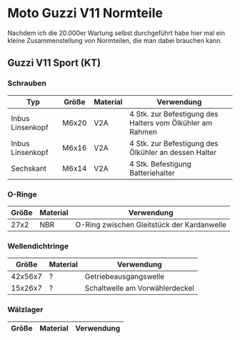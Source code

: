 # Moto Guzzi V11 Normteile

Nachdem ich die 20.000er Wartung selbst durchgeführt habe hier mal ein kleine Zusammenstellung von Normteilen, die man dabei brauchen kann.

## Guzzi V11 Sport (KT)

### Schrauben
|Typ|Größe|Material|Verwendung|
|-|-|-|-|
|Inbus Linsenkopf|M6x20|V2A|4 Stk. zur Befestigung des Halters vom Ölkühler am Rahmen|
|Inbus Linsenkopf|M6x16|V2A|4 Stk. zur Befestigung des Ölkühler an dessen Halter|
|Sechskant|M6x14|V2A|4 Stk. Befestigung Batteriehalter|

### O-Ringe
|Größe|Material|Verwendung|
|-|-|-|
|27x2|NBR|O-Ring zwischen Gleitstück der Kardanwelle|

### Wellendichtringe
|Größe|Material|Verwendung|
|-|-|-|
|42x56x7| ? |Getriebeausgangswelle|
|15x26x7| ? |Schaltwelle am Vorwählerdeckel| 

### Wälzlager
|Größe|Material|Verwendung|
|-|-|-|
